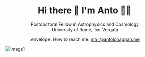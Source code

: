 <h1 align='center'>
  Hi there 👋 I'm Anto 👨‍💻
</h1>

<p align='center'>
  Postdoctoral Fellow in Astrophysics and Cosmology
</br>
  University of Rome, Tor Vergata
</p>


<p align='center'>
  :envelope: How to reach me: <a href='mailto:mail@antolonappan.me'>mail@antolonappan.me</a>
</p>


![image1](https://github.com/antolonappan/antolonappan/assets/17961712/d94d42ff-022a-4323-98f6-2af7c5d1a5ca)
